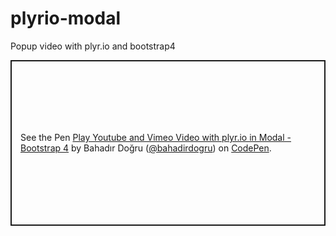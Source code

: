 # plyrio-modal
Popup video with plyr.io and bootstrap4

<p class="codepen" data-height="265" data-theme-id="0" data-default-tab="js,result" data-user="bahadirdogru" data-slug-hash="KKKpmmM" style="height: 265px; box-sizing: border-box; display: flex; align-items: center; justify-content: center; border: 2px solid; margin: 1em 0; padding: 1em;" data-pen-title="Play  Youtube and Vimeo Video with plyr.io in Modal - Bootstrap 4">
  <span>See the Pen <a href="https://codepen.io/bahadirdogru/pen/KKKpmmM">
  Play  Youtube and Vimeo Video with plyr.io in Modal - Bootstrap 4</a> by Bahadır Doğru (<a href="https://codepen.io/bahadirdogru">@bahadirdogru</a>)
  on <a href="https://codepen.io">CodePen</a>.</span>
</p>

